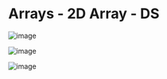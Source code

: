 # Arrays - 2D Array - DS

![image](https://github.com/user-attachments/assets/c8da6c7a-1419-46ea-abe8-bf9a1e652eab)

![image](https://github.com/user-attachments/assets/c28597f2-d53d-4420-8408-bece2684c6c1)

![image](https://github.com/user-attachments/assets/bee72a10-2c20-43f3-8352-ab1cce974b83)
